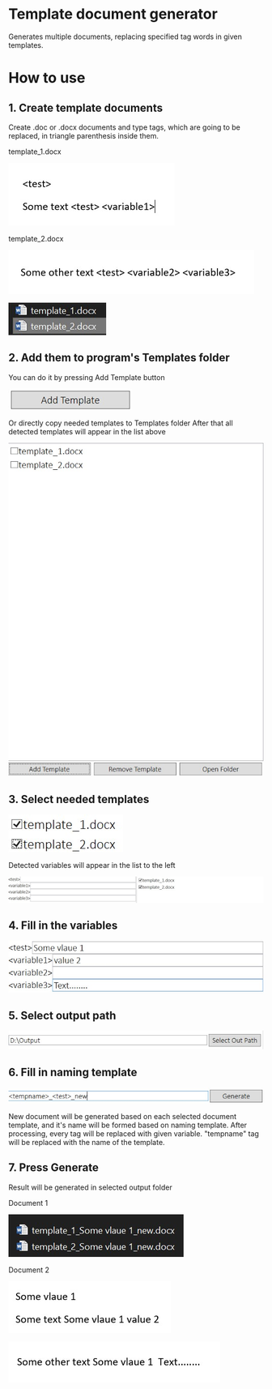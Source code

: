 # Template document generator
Generates multiple documents, replacing specified tag words in given templates.

# How to use

## 1. Create template documents
Create .doc or .docx documents and type tags, which are going to be replaced, in triangle parenthesis inside them.

template_1.docx

![](https://github.com/roflseech/template-document-generator/blob/main/readme/1.jpg?raw=true)

template_2.docx

![](https://github.com/roflseech/template-document-generator/blob/main/readme/2.jpg?raw=true)

![](https://github.com/roflseech/template-document-generator/blob/main/readme/4.jpg?raw=true)

## 2. Add them to program's Templates folder
You can do it by pressing Add Template button

![](https://github.com/roflseech/template-document-generator/blob/main/readme/3.jpg?raw=true)

Or directly copy needed templates to Templates folder
After that all detected templates will appear in the list above

![](https://github.com/roflseech/template-document-generator/blob/main/readme/5.jpg?raw=true)

## 3. Select needed templates
![](https://github.com/roflseech/template-document-generator/blob/main/readme/6.jpg?raw=true)

Detected variables will appear in the list to the left

![](https://github.com/roflseech/template-document-generator/blob/main/readme/7.jpg?raw=true)

## 4. Fill in the variables
![](https://github.com/roflseech/template-document-generator/blob/main/readme/8.jpg?raw=true)

## 5. Select output path
![](https://github.com/roflseech/template-document-generator/blob/main/readme/9.jpg?raw=true)

## 6. Fill in naming template
![](https://github.com/roflseech/template-document-generator/blob/main/readme/10.jpg?raw=true)

New document will be generated based on each selected document template, and it's name will be formed based on naming template.
After processing, every tag will be replaced with given variable. "tempname" tag will be replaced with the name of the template.

## 7. Press Generate
Result will be generated in selected output folder

Document 1

![](https://github.com/roflseech/template-document-generator/blob/main/readme/11.jpg?raw=true)

Document 2

![](https://github.com/roflseech/template-document-generator/blob/main/readme/12.jpg?raw=true)

![](https://github.com/roflseech/template-document-generator/blob/main/readme/13.jpg?raw=true)
